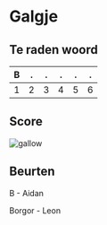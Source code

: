 # Galgje

## Te raden woord

|B|.|.|.|.|.|
|-|-|-|-|-|-|
|1|2|3|4|5|6|

## Score
![gallow](./images/1.png)

## Beurten

B - Aidan

Borgor - Leon

